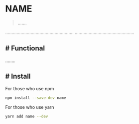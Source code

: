 # NAME

> .......

......................................................
...............................................

## # Functional

........

## # Install

For those who use npm

```sh
npm install --save-dev name
```

For those who use yarn

```sh
yarn add name --dev
```
